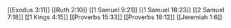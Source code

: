 [[Exodus 3:11]]
[[Ruth 2:10]]
[[1 Samuel 9:21]]
[[1 Samuel 18:23]]
[[2 Samuel 7:18]]
[[1 Kings 4:15]]
[[Proverbs 15:33]]
[[Proverbs 18:12]]
[[Jeremiah 1:6]]
